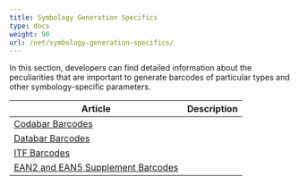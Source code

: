 ```yaml
---
title: Symbology Generation Specifics
type: docs
weight: 90
url: /net/symbology-generation-specifics/
---
```

In this section, developers can find detailed information about the peculiarities that are important to generate barcodes of particular types and other symbology-specific parameters. 

|Article|Description|
|---|---|
|[Codabar Barcodes]()||
|[Databar Barcodes]()||
|[ITF Barcodes]()||
|[EAN2 and EAN5 Supplement Barcodes]()||